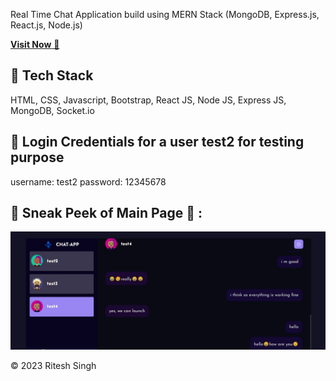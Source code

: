 Real Time Chat Application build using MERN Stack (MongoDB, Express.js, React.js, Node.js)


<a href="https://chat-app-374l.onrender.com" target="_blank">**Visit Now** 🚀</a>


## 📌 Tech Stack
HTML, CSS, Javascript, Bootstrap, React JS, Node JS, Express JS, MongoDB, Socket.io


## 📌 Login Credentials for a user test2 for testing purpose
username: test2
password: 12345678


## 📌 Sneak Peek of Main Page 🙈 :
![mockup720](./client/src/assets/chat-app.jpg)



© 2023 Ritesh Singh
